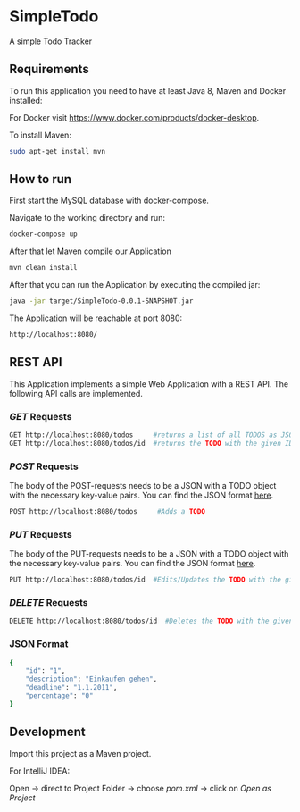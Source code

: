# SimpleTodo
A simple Todo Tracker

## Requirements

To run this application you need to have at least Java 8, Maven and Docker installed:

For Docker visit https://www.docker.com/products/docker-desktop.

To install Maven:

```bash
sudo apt-get install mvn
```

## How to run

First start the MySQL database with docker-compose.

Navigate to the working directory and run: 

```bash
docker-compose up
```

After that let Maven compile our Application
```bash
mvn clean install
```

After that you can run the Application by executing the compiled jar:
```bash
java -jar target/SimpleTodo-0.0.1-SNAPSHOT.jar
```

The Application will be reachable at port 8080:

```bash
http://localhost:8080/
```

## REST API

This Application implements a simple Web Application with a REST API. The following API calls are implemented.

### *GET* Requests
```bash
GET http://localhost:8080/todos     #returns a list of all TODOS as JSON
GET http://localhost:8080/todos/id  #returns the TODO with the given ID
```

### *POST* Requests
The body of the POST-requests needs to be a JSON with a TODO object with the necessary key-value pairs.  You can find the JSON format [here](#json-format).
``` bash
POST http://localhost:8080/todos     #Adds a TODO
```

### *PUT* Requests
The body of the PUT-requests needs to be a JSON with a TODO object with the necessary key-value pairs. You can find the JSON format [here](#json-format).
```bash
PUT http://localhost:8080/todos/id  #Edits/Updates the TODO with the given ID
```
### *DELETE* Requests
```bash
DELETE http://localhost:8080/todos/id  #Deletes the TODO with the given ID
```

### JSON Format

```bash
{
    "id": "1",
    "description": "Einkaufen gehen",
    "deadline": "1.1.2011",
    "percentage": "0"
}
```

## Development

Import this project as a Maven project.

For IntelliJ IDEA:


Open -> direct to Project Folder -> choose *pom.xml* -> click on *Open as Project*

